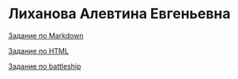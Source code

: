 # Лиханова Алевтина Евгеньевна 

[Задание по Markdown](ABOUT_md.md)

[Задание по HTML](ABOUT_html.html)

[Задание по battleship](battleship.html) 

